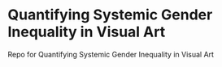 # Quantifying Systemic Gender Inequality in Visual Art
Repo for Quantifying Systemic Gender Inequality in Visual Art
